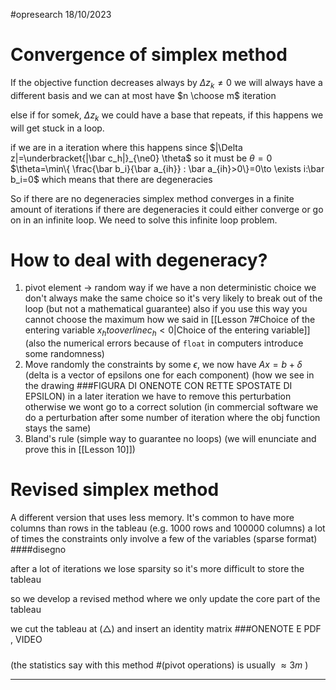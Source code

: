 #opresearch 
18/10/2023

# Convergence of simplex method
If the objective function decreases always by $\Delta z_k\ne0$ we will always have a different basis and we can at most have $n \choose m$ iteration

else if for some$k, \ \Delta z_k$ we could have a base that repeats, if this happens we will get stuck in a loop.

if we are in a iteration where this happens since $|\Delta z|=\underbracket{|\bar c_h|}_{\ne0} \theta$ so it must be $\theta=0$ 
$\theta=\min\{  \frac{\bar b_i}{\bar a_{ih}} : \bar a_{ih}>0\}=0\to \exists i:\bar b_i=0$ which means that there are degeneracies

So if there are no degeneracies simplex method converges in a finite amount of iterations
if there are degeneracies it could either converge or go on in an infinite loop.
We need to solve this infinite loop problem.
# How to deal with degeneracy?
1. pivot element $\to$ random way if we have a non deterministic choice we don't always make the same choice so it's very likely to break out of the loop (but not a mathematical guarantee) also if you use this way you cannot choose the maximum how we said in [[Lesson 7#Choice of the entering variable $x_h to overline{ c_h} <0$|Choice of the entering variable]] (also the numerical errors because of `float` in computers introduce some randomness)
2. Move randomly the constraints by some $\epsilon$, we now have $Ax=b+\delta$ (delta is a vector of epsilons one for each component) (how we see in the drawing ###FIGURA DI ONENOTE CON RETTE SPOSTATE DI EPSILON) in a later iteration we have to remove this perturbation otherwise we wont go to a correct solution (in commercial software we do a perturbation after some number of iteration where the obj function stays the same)
3. Bland's rule (simple way to guarantee no loops) (we will enunciate and prove this in [[Lesson 10]])

# Revised simplex method
A different version that uses less memory.
It's common to have more columns than rows in the tableau (e.g. 1000 rows and 100000 columns)
a lot of times the constraints only involve a few of the variables (sparse format)
####disegno

after a lot of iterations we lose sparsity so it's more difficult to store the tableau

so we develop a revised method where we only update the core part of the tableau

we cut the tableau at $(\triangle)$ and insert an identity matrix ###ONENOTE E PDF , VIDEO
#####
(the statistics say with this method \#(pivot operations) is usually $\approx3m$ )

---

